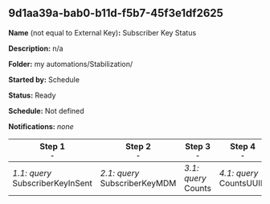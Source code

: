 ## 9d1aa39a-bab0-b11d-f5b7-45f3e1df2625

**Name** (not equal to External Key)**:** Subscriber Key Status

**Description:** n/a

**Folder:** my automations/Stabilization/

**Started by:** Schedule

**Status:** Ready

**Schedule:** Not defined

**Notifications:** _none_


| Step 1<br>_<small>-</small>_ | Step 2<br>_<small>-</small>_ | Step 3<br>_<small>-</small>_ | Step 4<br>_<small>-</small>_ |
| --- | --- | --- | --- |
| _1.1: query_<br>SubscriberKeyInSent | _2.1: query_<br>SubscriberKeyMDM | _3.1: query_<br>Counts | _4.1: query_<br>CountsUUID |
